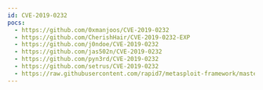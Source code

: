 ```yaml
---
id: CVE-2019-0232
pocs:
  - https://github.com/0xmanjoos/CVE-2019-0232
  - https://github.com/CherishHair/CVE-2019-0232-EXP
  - https://github.com/j0ndoe/CVE-2019-0232
  - https://github.com/jas502n/CVE-2019-0232
  - https://github.com/pyn3rd/CVE-2019-0232
  - https://github.com/setrus/CVE-2019-0232
  - https://raw.githubusercontent.com/rapid7/metasploit-framework/master/modules/exploits/windows/http/tomcat_cgi_cmdlineargs.rb
---
```

